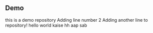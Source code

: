 ## Demo 
this is a demo repository
Adding line number 2
Adding another line to repository!
hello world
kaise hh aap sab 

